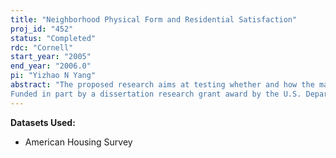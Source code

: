 ```yaml
---
title: "Neighborhood Physical Form and Residential Satisfaction"
proj_id: "452"
status: "Completed"
rdc: "Cornell"
start_year: "2005"
end_year: "2006.0"
pi: "Yizhao N Yang"
abstract: "The proposed research aims at testing whether and how the major components of neighborhood physical form—density, mixture in land use and housing, interconnectedness of street network—impose any systematic influence on residents’ perception and rating of their residential environment as a place to live, and how such influence would vary across household subgroups. It will employ multivariate statistic method to perform cross-sectional analyses. It will make use of the individual-level information from the publicly available 2002 metro-version American Housing Survey (AHS) data and neighborhood and community level social and physical measures derived from multiple data sources including the 2000 decennial census, the 2000 Census Transportation Planning Package (CTPP), and local parcel-based land use Geographic Information System (GIS) data. However, linking the AHS data to other datasets proposed to use in this research requires the census tract identifier, which is only available in the internal version of the AHS data. Given the current availability of the internal AHS datasets at the Center for Economic Studies (CES), the project proposes using the tract identifiers from the 1994/1995 internal AHS datasets for the 13 MSAs surveyed in the 2002 metro-AHS for the purpose of merging files. 
Funded in part by a dissertation research grant award by the U.S. Department of Housing and Urban Development (HUD), the proposed research is anticipated to generate output that will not only inform policy makers but also benefit the U.S. Census Bureau in several areas. First, the proposed research will improve the understanding of the AHS data quality by conducting not only a careful examination of the AHS data itself but also an evaluation of the relationship between the AHS neighborhood measures and the neighborhood measures generated with other datasets. Second, analyses performed in this research will lead to potential improvement in data collection by identifying shortcomings in current AHS data collection and document new data collection needs, such as neighborhood attributes important to residential satisfaction but not currently surveyed in the AHS. Third, the resulting new dataset from merging the AHS with the neighborhood and community measures generated in this research will remain at the CES and be made available to other researchers. This new dataset will greatly enhance the utility of the AHS data in social science. And, fourth, the proposed research will yield summary statistics and coefficient estimates that go beyond those commonly released by the Census Bureau and enable a better understanding about Americans’ residential settings and residential experience."
---
```


**Datasets Used:**

  - American Housing Survey 

